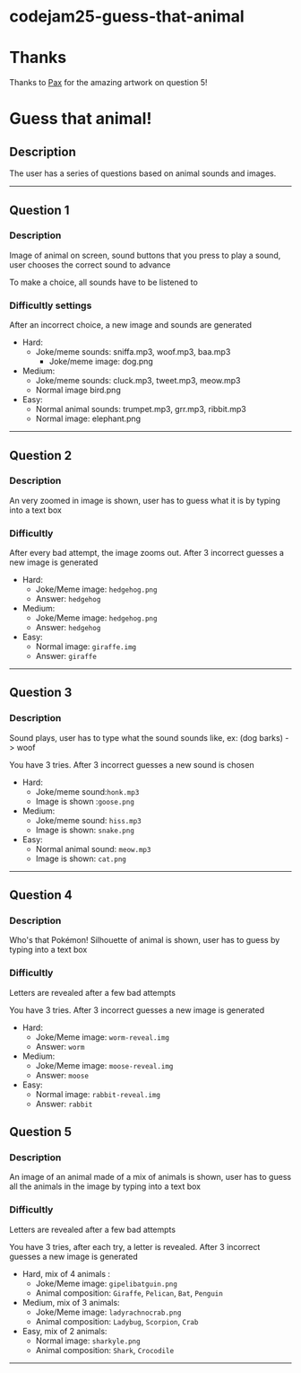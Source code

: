 # codejam25-guess-that-animal


# Thanks
Thanks to [Pax](https://github.com/PaxBritannica) for the amazing artwork on question 5!


# Guess that animal!

## Description

The user has a series of questions based on animal sounds and images.

<hr>

## Question 1

### Description

Image of animal on screen, sound buttons that you press to play a sound, user chooses the correct sound to advance

To make a choice, all sounds have to be listened to

### Difficultly settings

After an incorrect choice, a new image and sounds are generated

- Hard:
    - Joke/meme sounds: sniffa.mp3, woof.mp3, baa.mp3
        - Joke/meme image: dog.png
- Medium:
    - Joke/meme sounds: cluck.mp3, tweet.mp3, meow.mp3
    - Normal image  bird.png
- Easy:
    - Normal animal sounds: trumpet.mp3, grr.mp3, ribbit.mp3
    - Normal image: elephant.png

<hr>

## Question 2

### Description

An very zoomed in image is shown, user has to guess what it is by typing into a text box

### Difficultly

After every bad attempt, the image zooms out. After 3 incorrect guesses a new image is generated

- Hard:
    - Joke/Meme image: `hedgehog.png`
    - Answer: `hedgehog`
- Medium:
    - Joke/Meme image: `hedgehog.png`
    - Answer: `hedgehog`
- Easy:
    - Normal image: `giraffe.img`
    - Answer: `giraffe`

<hr>

## Question 3

### Description

Sound plays, user has to type what the sound sounds like, ex: (dog barks) -> woof

You have 3 tries. After 3 incorrect guesses a new sound is chosen

- Hard:
    - Joke/meme sound:`honk.mp3`
    - Image is shown :`goose.png`
- Medium:
    - Joke/meme sound: `hiss.mp3`
    - Image is shown: `snake.png`
- Easy:
    - Normal animal sound: `meow.mp3`
    - Image is shown: `cat.png`

<hr>

## Question 4

### Description

Who's that Pokémon! Silhouette of animal is shown, user has to guess by typing into a text box

### Difficultly

Letters are revealed after a few bad attempts

You have 3 tries. After 3 incorrect guesses a new image is generated

- Hard:
    - Joke/Meme image: `worm-reveal.img`
    - Answer: `worm`
- Medium:
    - Joke/Meme image: `moose-reveal.img`
    - Answer: `moose`
- Easy:
    - Normal image: `rabbit-reveal.img`
    - Answer: `rabbit`

## Question 5

### Description

An image of an animal made of a mix of animals is shown, user has to guess all the animals in the image by typing into a
text box

### Difficultly

Letters are revealed after a few bad attempts

You have 3 tries, after each try, a letter is revealed. After 3 incorrect guesses a new image is generated

- Hard, mix of 4 animals :
    - Joke/Meme image: `gipelibatguin.png`
    - Animal composition: `Giraffe`, `Pelican`, `Bat`, `Penguin`
- Medium, mix of 3 animals:
    - Joke/Meme image: `ladyrachnocrab.png`
    - Animal composition: `Ladybug`, `Scorpion`, `Crab`
- Easy, mix of 2 animals:
    - Normal image: `sharkyle.png`
    - Animal composition: `Shark`, `Crocodile`

<hr>
